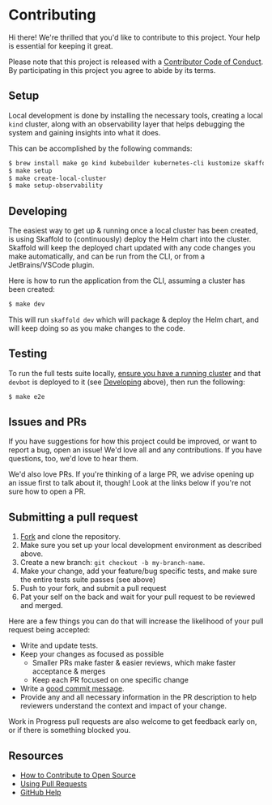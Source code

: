 # Contributing

Hi there! We're thrilled that you'd like to contribute to this project. Your help is essential for keeping it great.

Please note that this project is released with a [Contributor Code of Conduct](CODE_OF_CONDUCT.md). By participating in this project you agree to abide by its terms.

## Setup

Local development is done by installing the necessary tools, creating a local `kind` cluster, along with an
observability layer that helps debugging the system and gaining insights into what it does.

This can be accomplished by the following commands:

```bash
$ brew install make go kind kubebuilder kubernetes-cli kustomize skaffold yq jq node
$ make setup
$ make create-local-cluster
$ make setup-observability
```

## Developing

The easiest way to get up & running once a local cluster has been created, is using Skaffold to (continuously) deploy
the Helm chart into the cluster. Skaffold will keep the deployed chart updated with any code changes you make
automatically, and can be run from the CLI, or from a JetBrains/VSCode plugin.

Here is how to run the application from the CLI, assuming a cluster has been created:

```bash
$ make dev
```

This will run `skaffold dev` which will package & deploy the Helm chart, and will keep doing so as you make changes to
the code.

## Testing

To run the full tests suite locally, [ensure you have a running cluster](#setup) and that `devbot` is deployed to it
(see [Developing](#developing) above), then run the following:

```bash
$ make e2e
```

## Issues and PRs

If you have suggestions for how this project could be improved, or want to report a bug, open an issue! We'd love all
and any contributions. If you have questions, too, we'd love to hear them.

We'd also love PRs. If you're thinking of a large PR, we advise opening up an issue first to talk about it, though! Look
at the links below if you're not sure how to open a PR.

## Submitting a pull request

1. [Fork](https://github.com/arikkfir/devbot/fork) and clone the repository.
2. Make sure you set up your local development environment as described above.
3. Create a new branch: `git checkout -b my-branch-name`.
4. Make your change, add your feature/bug specific tests, and make sure the entire tests suite passes (see above)
5. Push to your fork, and submit a pull request
6. Pat your self on the back and wait for your pull request to be reviewed and merged.

Here are a few things you can do that will increase the likelihood of your pull request being accepted:

- Write and update tests.
- Keep your changes as focused as possible
  - Smaller PRs make faster & easier reviews, which make faster acceptance & merges
  - Keep each PR focused on one specific change
- Write a [good commit message](http://tbaggery.com/2008/04/19/a-note-about-git-commit-messages.html).
- Provide any and all necessary information in the PR description to help reviewers understand the context and impact of
  your change.

Work in Progress pull requests are also welcome to get feedback early on, or if there is something blocked you.

## Resources

- [How to Contribute to Open Source](https://opensource.guide/how-to-contribute/)
- [Using Pull Requests](https://help.github.com/articles/about-pull-requests/)
- [GitHub Help](https://help.github.com)
